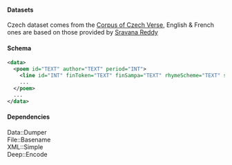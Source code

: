 #### Datasets

Czech dataset comes from the <a href="versologie.cz">Corpus of Czech Verse</a>, English & French ones are based on those provided by <a href="https://github.com/sravanareddy/rhymedata">Sravana Reddy</a>

#### Schema

```xml
<data>
  <poem id="TEXT" author="TEXT" period="INT">
    <line id="INT" finToken="TEXT" finSampa="TEXT" rhymeScheme="TEXT" stanzaId="INT"/>
    ...
  </poem>
  ...
</data>
```

#### Dependencies

Data::Dumper  
File::Basename  
XML::Simple  
Deep::Encode  
